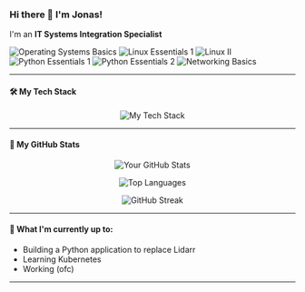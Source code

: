 ### Hi there 👋 I'm Jonas!

I'm an **IT Systems Integration Specialist** 

![Operating Systems Basics](https://images.credly.com/size/192x192/images/dcdf1a3c-2594-4f4c-a33a-050b4bca58b5/image.png)
![Linux Essentials 1](https://images.credly.com/size/192x192/images/e8fe3d67-2967-43d0-bc4a-7a268a37f47b/image.png)
![Linux II](https://images.credly.com/size/192x192/images/2575cde2-3250-47c8-b42e-2cec591fbf82/image.png)
![Python Essentials 1](https://images.credly.com/size/192x192/images/68c0b94d-f6ac-40b1-a0e0-921439eb092e/image.png)
![Python Essentials 2](https://images.credly.com/size/192x192/images/3f802526-7274-4230-91ab-f6d1a35340e6/image.png)
![Networking Basics](https://images.credly.com/size/192x192/images/5bdd6a39-3e03-4444-9510-ecff80c9ce79/image.png)

---

#### 🛠️ My Tech Stack

<p align="center">
  <img src="https://skillicons.dev/icons?i=sql,python,javascript,docker,linux,windows,nginx,powershell,bash,mysql,postgresql" alt="My Tech Stack" />
</p>

---

#### 🚀 My GitHub Stats

<p align="center">
  <img src="https://github-readme-stats.vercel.app/api?username=Makario1337&show_icons=true&theme=dracula&include_all_commits=true&count_private=true" alt="Your GitHub Stats" />
</p>

<p align="center">
  <img src="https://github-readme-stats.vercel.app/api/top-langs/?username=Makario1337&layout=compact&theme=dracula" alt="Top Languages" />
</p>

<p align="center">
  <img src="https://github-readme-streak-stats.herokuapp.com/?user=Makario1337&theme=dracula" alt="GitHub Streak" />
</p>

---

#### 🌱 What I'm currently up to:
* Building a Python application to replace Lidarr
* Learning Kubernetes
* Working (ofc)

---
